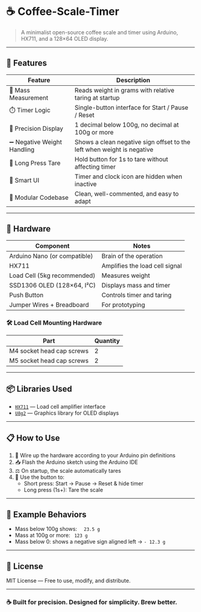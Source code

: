# ☕ Coffee-Scale-Timer

> A minimalist open-source coffee scale and timer using Arduino, HX711, and a 128×64 OLED display.

---

## 🚀 Features

| Feature                        | Description                                                                 |
|-------------------------------|-----------------------------------------------------------------------------|
| 📏 Mass Measurement           | Reads weight in grams with relative taring at startup                       |
| ⏱️ Timer Logic                | Single-button interface for Start / Pause / Reset                           |
| 🎯 Precision Display          | 1 decimal below 100g, no decimal at 100g or more                            |
| ➖ Negative Weight Handling    | Shows a clean negative sign offset to the left when weight is negative     |
| 🔘 Long Press Tare            | Hold button for 1s to tare without affecting timer                          |
| 🧠 Smart UI                   | Timer and clock icon are hidden when inactive                               |
| 🧩 Modular Codebase           | Clean, well-commented, and easy to adapt                                    |

---

## 🔧 Hardware

| Component                     | Notes                                               |
|------------------------------|-----------------------------------------------------|
| Arduino Nano (or compatible) | Brain of the operation                              |
| HX711                        | Amplifies the load cell signal                     |
| Load Cell (5kg recommended)  | Measures weight                                     |
| SSD1306 OLED (128×64, I²C)   | Displays mass and timer                             |
| Push Button                  | Controls timer and taring                           |
| Jumper Wires + Breadboard    | For prototyping                                     |

### 🛠️ Load Cell Mounting Hardware

| Part                        | Quantity |
|----------------------------|----------|
| M4 socket head cap screws  | 2        |
| M5 socket head cap screws  | 2        |

---

## 📦 Libraries Used

- [`HX711`](https://github.com/bogde/HX711) — Load cell amplifier interface  
- [`U8g2`](https://github.com/olikraus/u8g2) — Graphics library for OLED displays

---

## 📋 How to Use

1. 🔌 Wire up the hardware according to your Arduino pin definitions  
2. 📥 Flash the Arduino sketch using the Arduino IDE  
3. ⚖️ On startup, the scale automatically tares  
4. 🔘 Use the button to:
   - Short press: Start → Pause → Reset & hide timer
   - Long press (1s+): Tare the scale

---

## 🧪 Example Behaviors

- Mass below 100g shows: `  23.5 g`  
- Mass at 100g or more: ` 123 g`  
- Mass below 0: shows a negative sign aligned left → `- 12.3 g`

---

## 📜 License

MIT License — Free to use, modify, and distribute.

---

### ☕ Built for precision. Designed for simplicity. Brew better.

